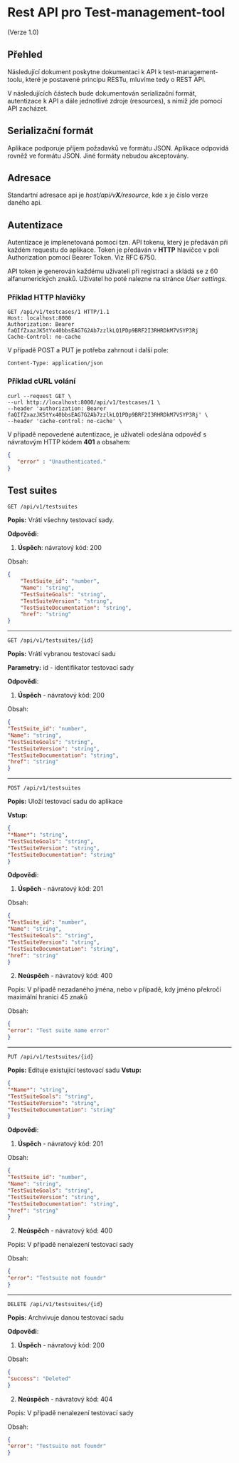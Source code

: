 # Rest API pro Test-management-tool
(Verze 1.0)

## Přehled

Následující dokument poskytne dokumentaci k API k test-management-toolu, které je
postavené principu RESTu, mluvíme tedy o REST API.

V následujících částech bude dokumentován serializační formát, autentizace k API a dále jednotlivé
zdroje (resources), s nimiž jde pomocí API zacházet.

## Serializační formát

Aplikace podporuje příjem požadavků ve formátu JSON. Aplikace odpovídá rovněž ve
formátu JSON. Jiné formáty nebudou akceptovány.

## Adresace

Standartní adresace api je *host/api/v**X**/resource*, kde x je číslo verze daného api.

## Autentizace

Autentizace je implenetovaná pomocí tzn. API tokenu, který je předáván při každém
requestu do aplikace. Token je předáván v **HTTP** hlavičce v poli Authorization
pomocí Bearer Token. Viz RFC 6750.

API token je generován každému uživateli při registraci a skládá se z 60 alfanumerických znaků. Uživatel ho poté nalezne na stránce *User settings*.

### Příklad HTTP hlavičky

    GET /api/v1/testcases/1 HTTP/1.1
    Host: localhost:8000
    Authorization: Bearer faQIfZxazJK5tYx40bbsEAG7G2Ab7zzlkLQ1PDp9BRF2I3RHRDkM7VSYP3Rj
    Cache-Control: no-cache

V případě POST a PUT je potřeba zahrnout i další pole:

    Content-Type: application/json

### Příklad cURL volání
    curl --request GET \
    --url http://localhost:8000/api/v1/testcases/1 \
    --header 'authorization: Bearer faQIfZxazJK5tYx40bbsEAG7G2Ab7zzlkLQ1PDp9BRF2I3RHRDkM7VSYP3Rj' \
    --header 'cache-control: no-cache' \

V případě nepovedené autentizace, je uživateli odeslána odpověď s návratovým HTTP
kódem **401** a obsahem:

```json
{
   "error" : "Unauthenticated."
}
```

## Test suites

    GET /api/v1/testsuites

**Popis:** Vrátí všechny testovací sady.

**Odpovědi**:

1) **Úspěch**: návratový kód: 200

Obsah:

```json
{
    "TestSuite_id": "number",
    "Name": "string",
    "TestSuiteGoals": "string",
    "TestSuiteVersion": "string",
    "TestSuiteDocumentation": "string",
    "href": "string"
}
```

---

    GET /api/v1/testsuites/{id}

**Popis:** Vrátí vybranou testovací sadu

**Parametry:** id - identifikator testovací sady

**Odpovědi**:

1) **Úspěch** - návratový kód: 200

Obsah:

```json
{
"TestSuite_id": "number",
"Name": "string",
"TestSuiteGoals": "string",
"TestSuiteVersion": "string",
"TestSuiteDocumentation": "string",
"href": "string"
}
```

---

    POST /api/v1/testsuites

**Popis:** Uloží testovací sadu do aplikace

**Vstup:**

```json
{
"*Name*": "string",
"TestSuiteGoals": "string",
"TestSuiteVersion": "string",
"TestSuiteDocumentation": "string"
}
```

**Odpovědi**:

1) **Úspěch** - návratový kód: 201

Obsah:

```json
{
"TestSuite_id": "number",
"Name": "string",
"TestSuiteGoals": "string",
"TestSuiteVersion": "string",
"TestSuiteDocumentation": "string",
"href": "string"
}
```

2) **Neúspěch** - návratový kód: 400

Popis: V případě nezadaného jména, nebo v případě, kdy jméno překročí
maximální hranici 45 znaků

Obsah:

```json
{
"error": "Test suite name error"
}
```

---

    PUT /api/v1/testsuites/{id}

**Popis:** Edituje existující testovací sadu
**Vstup:**

```json
{
"*Name*": "string",
"TestSuiteGoals": "string",
"TestSuiteVersion": "string",
"TestSuiteDocumentation": "string"
}
```

**Odpovědi**:

1) **Úspěch** - návratový kód: 201

Obsah:

```json
{
"TestSuite_id": "number",
"Name": "string",
"TestSuiteGoals": "string",
"TestSuiteVersion": "string",
"TestSuiteDocumentation": "string",
"href": "string"
}
```

2) **Neúspěch** - návratový kód: 400

Popis: V případě nenalezení testovací sady

Obsah:

```json
{
"error": "Testsuite not foundr"
}
```

---

    DELETE /api/v1/testsuites/{id}

**Popis:** Archvivuje danou testovací sadu

**Odpovědi**:

1) **Úspěch** - návratový kód: 200

Obsah:

```json
{
"success": "Deleted"
}
```

2) **Neúspěch** - návratový kód: 404

Popis: V případě nenalezení testovací sady

Obsah:

```json
{
"error": "Testsuite not foundr"
}
```
